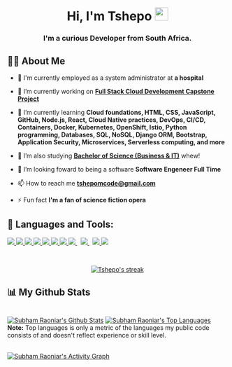 <!-- <a href="#"><img width="100%" height="auto" src="https://i.imgur.com/iXuL1HG.png" height="175px"/></a> -->

<h1 align="center">Hi, I'm Tshepo <img src="https://raw.githubusercontent.com/MartinHeinz/MartinHeinz/master/wave.gif" width="30px"></h1>
<h3 align="center">I'm a curious Developer from South Africa.</h3>


## 🙋‍♂️ About Me
- 🏢 I'm currently employed as a system administrator at **a  hospital**

- 🔭 I’m currently working on **[Full Stack Cloud Development Capstone Project](https://www.coursera.org/professional-certificates/ibm-full-stack-cloud-developer)**

- 🌱 I’m currently learning **Cloud foundations, HTML, CSS, JavaScript, GitHub, Node.js, React, Cloud Native practices, DevOps, CI/CD, Containers, Docker, Kubernetes, OpenShift, Istio, Python programming, Databases, SQL, NoSQL, Django ORM, Bootstrap, Application Security, Microservices, Serverless computing, and more**

- 🌱 I’m also studying **[Bachelor of Science (Business & IT)](https://www.iu.org/bachelor/business-it)** whew!

- 👯 I’m looking foward to being a software **Software Engeneer Full Time**

- 📫 How to reach me **tshepomcode@gmail.com**

- ⚡ Fun fact **I'm a fan of science fiction opera**

## 🚀 Languages and Tools:

<p align="left"> 
    <a href="https://www.java.com" target="_blank"> <img src="https://img.icons8.com/color/48/000000/java-coffee-cup-logo.png"/> </a>
    <a href="https://reactjs.org/" target="_blank"> <img src="https://img.icons8.com/color/48/000000/react-native.png"/> </a>
    <a href="https://developer.mozilla.org/en-US/docs/Web/JavaScript" target="_blank"> <img src="https://img.icons8.com/color/48/000000/javascript.png"/> </a> 
    <a href="https://www.w3.org/html/" target="_blank"> <img src="https://img.icons8.com/color/48/000000/html-5.png"/> </a> 
    <a href="https://www.w3schools.com/css/" target="_blank"> <img src="https://img.icons8.com/color/48/000000/css3.png"/> </a> 
    <a href="https://getbootstrap.com" target="_blank"> <img src="https://img.icons8.com/color/48/000000/bootstrap.png"/> </a> 
    <a href="https://www.python.org" target="_blank"> <img src="https://img.icons8.com/color/48/000000/python.png"/> </a> 
    <a style="padding-right:8px;" href="https://nodejs.org" target="_blank"> <img src="https://img.icons8.com/color/48/000000/nodejs.png"/> </a> 
    <a style="padding-right:8px;" href="https://www.mysql.com/" target="_blank"> <img src="https://img.icons8.com/fluent/50/000000/mysql-logo.png"/> </a>
    <a href="https://git-scm.com/" target="_blank"> <img src="https://img.icons8.com/color/48/000000/git.png"/> </a>
    <a href="https://www.djangoproject.com/" target="_blank"> <img src="https://img.icons8.com/color/96/000000/django.png"/></a>

</p>

<br/>

<p align="center">
    <a href="https://github.com/tshepomcode/github-readme-streak-stats">
        <img title="🔥 Get streak stats for your profile at git.io/streak-stats" alt="Tshepo's streak" src="https://github-readme-streak-stats.herokuapp.com/?user=tshepomcode&theme=black-ice&hide_border=true&stroke=0000&background=060A0CD0"/>
    </a>
</p>

## 📊 My Github Stats

  <br/>
    <a href="https://github.com/tshepomcode/github-readme-stats"><img alt="Subham Raoniar's Github Stats" src="https://github-readme-stats.vercel.app/api?username=tshepomcode&show_icons=true&count_private=true&theme=react&hide_border=true&bg_color=0D1117" /></a>
  <a href="https://github.com/tshepomcode/github-readme-stats"><img alt="Subham Raoniar's Top Languages" src="https://github-readme-stats.vercel.app/api/top-langs/?username=tshepomcode&langs_count=8&count_private=true&layout=compact&theme=react&hide_border=true&bg_color=0D1117" /></a>
  <br/>
  <b>Note:</b> Top languages is only a metric of the languages my public code consists of and doesn't reflect experience or skill level.


<br/>
<br/>

<a href="https://github.com/tshepomcode/github-readme-activity-graph"><img alt="Subham Raoniar's Activity Graph" src="https://activity-graph.herokuapp.com/graph?username=tshepomcode&bg_color=0D1117&color=5BCDEC&line=5BCDEC&point=FFFFFF&hide_border=true" /></a>

<br/>
<br/>
